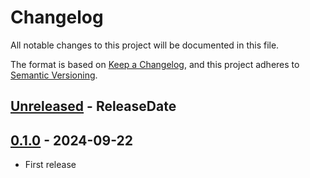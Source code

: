# Changelog

All notable changes to this project will be documented in this file.

The format is based on [Keep a Changelog](https://keepachangelog.com/en/1.1.0/),
and this project adheres to [Semantic Versioning](https://semver.org/spec/v2.0.0.html).

<!-- next-header -->

## [Unreleased] - ReleaseDate

## [0.1.0] - 2024-09-22

* First release

<!-- next-url -->
[Unreleased]: https://github.com/gifnksm/clap-file/compare/v0.1.0...HEAD
[0.1.0]: https://github.com/gifnksm/clap-file/commits/v0.1.0
